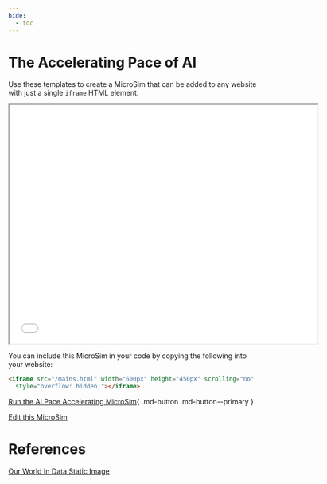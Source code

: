 ```yaml
---
hide:
  - toc
---
```

# The Accelerating Pace of AI

Use these templates to create a MicroSim that can
be added to any website with just a single ```iframe``` HTML element.

<iframe src="./main.html" width="620px" height="480px" scrolling="no"
  style="overflow: hidden;"></iframe>

You can include this MicroSim in your code by copying the following into your
website:

```html
<iframe src="/mains.html" width="600px" height="450px" scrolling="no"
  style="overflow: hidden;"></iframe>
```


[Run the AI Pace Accelerating MicroSim](./main.html){ .md-button .md-button--primary }

[Edit this MicroSim](https://editor.p5js.org/dmccreary/sketches/dJq4nTXE4)

# References

[Our World In Data Static Image](https://ourworldindata.org/cdn-cgi/imagedelivery/qLq-8BTgXU8yG0N6HnOy8g/6d2fd19e-63ac-4142-4bfd-95e6f9e88800/w=2079)